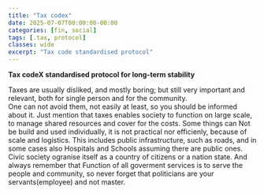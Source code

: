 ```yaml
---
title: "Tax codex"
date: 2025-07-07T00:00:00-00:00
categories: [fin, social]
tags: [.tax, protocol]
classes: wide
excerpt: "Tax code standardised protocol"
---
```


**Tax codeX standardised protocol for long-term stability**

Taxes are usually disliked, and mostly boring; but still very important and relevant, both for single person and for the community.  
One can not avoid them, not easily at least, so you should be informed about it.
Just mention that taxes enables society to function on large scale, to manage shared resources and cover for the costs.
Some things can Not be build and used individually, it is not practical nor efficienly, because of scale and logistics.
This includes public infrastructure, such as roads, and in some cases also Hospitals and Schools assuming there are public ones.
Civic society ogranise itself as a country of citizens or a nation state.
And always remember that Function of all goverment services is to serve the people and community, so never forget that politicians are your servants(employee) and not master.



